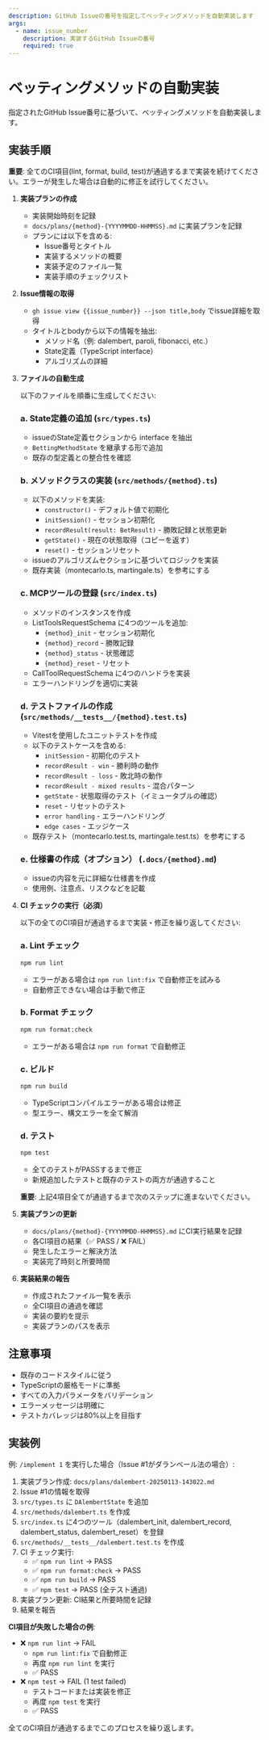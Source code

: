 ```yaml
---
description: GitHub Issueの番号を指定してベッティングメソッドを自動実装します
args:
  - name: issue_number
    description: 実装するGitHub Issueの番号
    required: true
---
```


# ベッティングメソッドの自動実装

指定されたGitHub Issue番号に基づいて、ベッティングメソッドを自動実装します。

## 実装手順

**重要**: 全てのCI項目(lint, format, build, test)が通過するまで実装を続けてください。エラーが発生した場合は自動的に修正を試行してください。

1. **実装プランの作成**
   - 実装開始時刻を記録
   - `docs/plans/{method}-{YYYYMMDD-HHMMSS}.md` に実装プランを記録
   - プランには以下を含める:
     - Issue番号とタイトル
     - 実装するメソッドの概要
     - 実装予定のファイル一覧
     - 実装手順のチェックリスト

2. **Issue情報の取得**
   - `gh issue view {{issue_number}} --json title,body` でissue詳細を取得
   - タイトルとbodyから以下の情報を抽出:
     - メソッド名（例: dalembert, paroli, fibonacci, etc.）
     - State定義（TypeScript interface）
     - アルゴリズムの詳細

3. **ファイルの自動生成**

   以下のファイルを順番に生成してください:

   ### a. State定義の追加 (`src/types.ts`)
   - issueのState定義セクションから interface を抽出
   - `BettingMethodState` を継承する形で追加
   - 既存の型定義との整合性を確認

   ### b. メソッドクラスの実装 (`src/methods/{method}.ts`)
   - 以下のメソッドを実装:
     - `constructor()` - デフォルト値で初期化
     - `initSession()` - セッション初期化
     - `recordResult(result: BetResult)` - 勝敗記録と状態更新
     - `getState()` - 現在の状態取得（コピーを返す）
     - `reset()` - セッションリセット
   - issueのアルゴリズムセクションに基づいてロジックを実装
   - 既存実装（montecarlo.ts, martingale.ts）を参考にする

   ### c. MCPツールの登録 (`src/index.ts`)
   - メソッドのインスタンスを作成
   - ListToolsRequestSchema に4つのツールを追加:
     - `{method}_init` - セッション初期化
     - `{method}_record` - 勝敗記録
     - `{method}_status` - 状態確認
     - `{method}_reset` - リセット
   - CallToolRequestSchema に4つのハンドラを実装
   - エラーハンドリングを適切に実装

   ### d. テストファイルの作成 (`src/methods/__tests__/{method}.test.ts`)
   - Vitestを使用したユニットテストを作成
   - 以下のテストケースを含める:
     - `initSession` - 初期化のテスト
     - `recordResult - win` - 勝利時の動作
     - `recordResult - loss` - 敗北時の動作
     - `recordResult - mixed results` - 混合パターン
     - `getState` - 状態取得のテスト（イミュータブルの確認）
     - `reset` - リセットのテスト
     - `error handling` - エラーハンドリング
     - `edge cases` - エッジケース
   - 既存テスト（montecarlo.test.ts, martingale.test.ts）を参考にする

   ### e. 仕様書の作成（オプション） (`.docs/{method}.md`)
   - issueの内容を元に詳細な仕様書を作成
   - 使用例、注意点、リスクなどを記載

3. **CI チェックの実行（必須）**

   以下の全てのCI項目が通過するまで実装・修正を繰り返してください:

   ### a. Lint チェック
   ```bash
   npm run lint
   ```
   - エラーがある場合は `npm run lint:fix` で自動修正を試みる
   - 自動修正できない場合は手動で修正

   ### b. Format チェック
   ```bash
   npm run format:check
   ```
   - エラーがある場合は `npm run format` で自動修正

   ### c. ビルド
   ```bash
   npm run build
   ```
   - TypeScriptコンパイルエラーがある場合は修正
   - 型エラー、構文エラーを全て解消

   ### d. テスト
   ```bash
   npm test
   ```
   - 全てのテストがPASSするまで修正
   - 新規追加したテストと既存のテストの両方が通過すること

   **重要**: 上記4項目全てが通過するまで次のステップに進まないでください。

4. **実装プランの更新**
   - `docs/plans/{method}-{YYYYMMDD-HHMMSS}.md` にCI実行結果を記録
   - 各CI項目の結果（✅ PASS / ❌ FAIL）
   - 発生したエラーと解決方法
   - 実装完了時刻と所要時間

5. **実装結果の報告**
   - 作成されたファイル一覧を表示
   - 全CI項目の通過を確認
   - 実装の要約を提示
   - 実装プランのパスを表示

## 注意事項

- 既存のコードスタイルに従う
- TypeScriptの厳格モードに準拠
- すべての入力パラメータをバリデーション
- エラーメッセージは明確に
- テストカバレッジは80%以上を目指す

## 実装例

例: `/implement 1` を実行した場合（Issue #1がダランベール法の場合）:

1. 実装プラン作成: `docs/plans/dalembert-20250113-143022.md`
2. Issue #1の情報を取得
3. `src/types.ts` に `DAlembertState` を追加
4. `src/methods/dalembert.ts` を作成
5. `src/index.ts` に4つのツール（dalembert_init, dalembert_record, dalembert_status, dalembert_reset）を登録
6. `src/methods/__tests__/dalembert.test.ts` を作成
7. CI チェック実行:
   - ✅ `npm run lint` → PASS
   - ✅ `npm run format:check` → PASS
   - ✅ `npm run build` → PASS
   - ✅ `npm test` → PASS (全テスト通過)
8. 実装プラン更新: CI結果と所要時間を記録
9. 結果を報告

**CI項目が失敗した場合の例**:
- ❌ `npm run lint` → FAIL
  - `npm run lint:fix` で自動修正
  - 再度 `npm run lint` を実行
  - ✅ PASS
- ❌ `npm test` → FAIL (1 test failed)
  - テストコードまたは実装を修正
  - 再度 `npm test` を実行
  - ✅ PASS

全てのCI項目が通過するまでこのプロセスを繰り返します。
